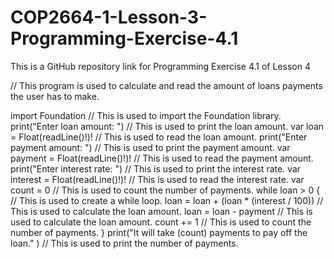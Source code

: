 # COP2664-1-Lesson-3-Programming-Exercise-4.1
This is a GitHub repository link for Programming Exercise 4.1 of Lesson 4

// This program is used to calculate and read the amount of loans payments the user has to make.

import Foundation // This is used to import the Foundation library.
print("Enter loan amount: ") // This is used to print the loan amount.
var loan = Float(readLine()!)! // This is used to read the loan amount.
print("Enter payment amount: ") // This is used to print the payment amount.
var payment = Float(readLine()!)! // This is used to read the payment amount.
print("Enter interest rate: ") // This is used to print the interest rate.
var interest = Float(readLine()!)! // This is used to read the interest rate.
var count = 0 // This is used to count the number of payments.
while loan > 0 { // This is used to create a while loop.
  loan = loan + (loan * (interest / 100)) // This is used to calculate the loan amount.
  loan = loan - payment // This is used to calculate the loan amount.
  count += 1 // This is used to count the number of payments.
}
print("It will take \(count) payments to pay off the loan." ) // This is used to print the number of payments.
